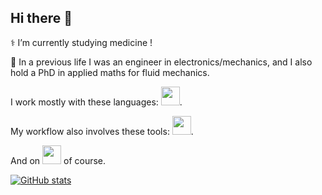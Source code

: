 ## Hi there 👋

⚕️ I’m currently studying medicine !

🚧 In a previous life I was an engineer in electronics/mechanics, and I also hold a PhD in applied maths for fluid mechanics.

I work mostly with these languages:&nbsp;<img height=30 src="https://skillicons.dev/icons?i=julia,bash,python,latex,fortran,c,cpp,rust"/>.

My workflow also involves these tools:&nbsp;<img height=30 src="https://skillicons.dev/icons?i=sublime,github,git,md,html,cmake,stackoverflow,regex"/>.

And on&nbsp;<img height=30 src="https://skillicons.dev/icons?i=linux,ubuntu"/>&nbsp;of course.

[![GitHub stats](<https://github-readme-stats.vercel.app/api?username=t-bltg&custom_title=GitHub Stats&hide_border=false&show_icons=true&theme=dark>)](https://github.com/anuraghazra/github-readme-stats)

<!--
**t-bltg/t-bltg** is a ✨ _special_ ✨ repository because its `README.md` (this file) appears on your GitHub profile.

Here are some ideas to get you started:

- 🔭 I’m currently working on ...
- 🌱 I’m currently learning ...
- 👯 I’m looking to collaborate on ...
- 🤔 I’m looking for help with ...
- 💬 Ask me about ...
- 📫 How to reach me: ...
- 😄 Pronouns: ...
- ⚡ Fun fact: ...
-->
